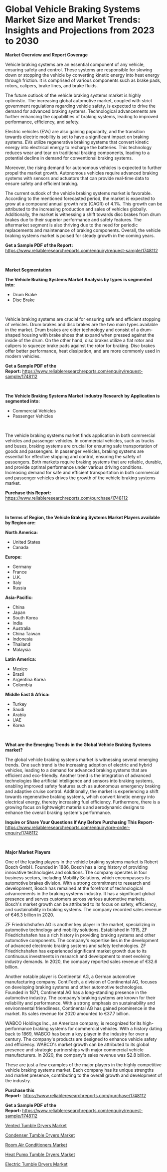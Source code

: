 <p><h1>Global Vehicle Braking Systems Market Size and Market Trends: Insights and Projections from 2023 to 2030</h1></p><p><strong>Market Overview and Report Coverage</strong></p>
<p><p>Vehicle braking systems are an essential component of any vehicle, ensuring safety and control. These systems are responsible for slowing down or stopping the vehicle by converting kinetic energy into heat energy through friction. It is comprised of various components such as brake pads, rotors, calipers, brake lines, and brake fluids.</p><p>The future outlook of the vehicle braking systems market is highly optimistic. The increasing global automotive market, coupled with strict government regulations regarding vehicle safety, is expected to drive the demand for advanced braking systems. Technological advancements are further enhancing the capabilities of braking systems, leading to improved performance, efficiency, and safety.</p><p>Electric vehicles (EVs) are also gaining popularity, and the transition towards electric mobility is set to have a significant impact on braking systems. EVs utilize regenerative braking systems that convert kinetic energy into electrical energy to recharge the batteries. This technology reduces wear and tear on traditional braking components, leading to a potential decline in demand for conventional braking systems.</p><p>Moreover, the rising demand for autonomous vehicles is expected to further propel the market growth. Autonomous vehicles require advanced braking systems with sensors and actuators that can provide real-time data to ensure safety and efficient braking.</p><p>The current outlook of the vehicle braking systems market is favorable. According to the mentioned forecasted period, the market is expected to grow at a compound annual growth rate (CAGR) of 4.1%. This growth can be attributed to the increasing production and sales of vehicles globally. Additionally, the market is witnessing a shift towards disc brakes from drum brakes due to their superior performance and safety features. The aftermarket segment is also thriving due to the need for periodic replacements and maintenance of braking components. Overall, the vehicle braking systems market is poised for steady growth in the coming years.</p></p>
<p><strong>Get a Sample PDF of the Report:</strong> <a href="https://www.reliableresearchreports.com/enquiry/request-sample/1748112">https://www.reliableresearchreports.com/enquiry/request-sample/1748112</a></p>
<p>&nbsp;</p>
<p><strong>Market Segmentation</strong></p>
<p><strong>The Vehicle Braking Systems Market Analysis by types is segmented into:</strong></p>
<p><ul><li>Drum Brake</li><li>Disc Brake</li></ul></p>
<p>&nbsp;</p>
<p><p>Vehicle braking systems are crucial for ensuring safe and efficient stopping of vehicles. Drum brakes and disc brakes are the two main types available in the market. Drum brakes are older technology and consist of a drum-shaped housing with brake shoes that expand when pressed against the inside of the drum. On the other hand, disc brakes utilize a flat rotor and calipers to squeeze brake pads against the rotor for braking. Disc brakes offer better performance, heat dissipation, and are more commonly used in modern vehicles.</p></p>
<p><strong>Get a Sample PDF of the Report:</strong>&nbsp;<a href="https://www.reliableresearchreports.com/enquiry/request-sample/1748112">https://www.reliableresearchreports.com/enquiry/request-sample/1748112</a></p>
<p>&nbsp;</p>
<p><strong>The Vehicle Braking Systems Market Industry Research by Application is segmented into:</strong></p>
<p><ul><li>Commercial Vehicles</li><li>Passenger Vehicles</li></ul></p>
<p>&nbsp;</p>
<p><p>The vehicle braking systems market finds application in both commercial vehicles and passenger vehicles. In commercial vehicles, such as trucks and buses, braking systems are crucial for ensuring safe transportation of goods and passengers. In passenger vehicles, braking systems are essential for effective stopping and control, ensuring the safety of passengers. Both markets require braking systems that are reliable, durable, and provide optimal performance under various driving conditions. Increasing demand for safe and efficient transportation in both commercial and passenger vehicles drives the growth of the vehicle braking systems market.</p></p>
<p><strong>Purchase this Report:</strong>&nbsp; <a href="https://www.reliableresearchreports.com/purchase/1748112">https://www.reliableresearchreports.com/purchase/1748112</a></p>
<p>&nbsp;</p>
<p><strong>In terms of Region, the Vehicle Braking Systems Market Players available by Region are:</strong></p>
<p>
    <p> <strong> North America: </strong>
        <ul>
            <li>United States</li>
            <li>Canada</li>
        </ul>
        </p> 
    <p> <strong> Europe: </strong>
        <ul>
            <li>Germany</li>
            <li>France</li>
            <li>U.K.</li>
            <li>Italy</li>
            <li>Russia</li>
        </ul>
        </p> 
    <p> <strong> Asia-Pacific: </strong>
        <ul>
            <li>China</li>
            <li>Japan</li>
            <li>South Korea</li>
            <li>India</li>
            <li>Australia</li>
            <li>China Taiwan</li>
            <li>Indonesia</li>
            <li>Thailand</li>
            <li>Malaysia</li>
        </ul>
        </p> 
    <p> <strong> Latin America: </strong>
        <ul>
            <li>Mexico</li>
            <li>Brazil</li>
            <li>Argentina Korea</li>
            <li>Colombia</li>
        </ul>
        </p> 
    <p> <strong> Middle East & Africa: </strong>
        <ul>
            <li>Turkey</li>
            <li>Saudi</li>
            <li>Arabia</li>
            <li>UAE</li>
            <li>Korea</li>
        </ul>
    </p>
    </p>
<p>&nbsp;</p>
<p><strong>What are the Emerging Trends in the Global Vehicle Braking Systems market?</strong></p>
<p><p>The global vehicle braking systems market is witnessing several emerging trends. One such trend is the increasing adoption of electric and hybrid vehicles, leading to a demand for advanced braking systems that are efficient and eco-friendly. Another trend is the integration of advanced technologies like artificial intelligence and sensors into braking systems, enabling improved safety features such as autonomous emergency braking and adaptive cruise control. Additionally, the market is experiencing a shift towards regenerative braking systems, which convert kinetic energy into electrical energy, thereby increasing fuel efficiency. Furthermore, there is a growing focus on lightweight materials and aerodynamic designs to enhance the overall braking system's performance.</p></p>
<p><strong>Inquire or Share Your Questions If Any Before Purchasing This Report</strong>- <a href="https://www.reliableresearchreports.com/enquiry/pre-order-enquiry/1748112">https://www.reliableresearchreports.com/enquiry/pre-order-enquiry/1748112</a></p>
<p>&nbsp;</p>
<p><strong>Major Market Players</strong></p>
<p><p>One of the leading players in the vehicle braking systems market is Robert Bosch GmbH. Founded in 1886, Bosch has a long history of providing innovative technologies and solutions. The company operates in four business sectors, including Mobility Solutions, which encompasses its automotive brakes division. With a strong commitment to research and development, Bosch has remained at the forefront of technological advancements in the braking systems industry. It has a significant global presence and serves customers across various automotive markets. Bosch's market growth can be attributed to its focus on safety, efficiency, and sustainability in braking systems. The company recorded sales revenue of €46.3 billion in 2020.</p><p>ZF Friedrichshafen AG is another key player in the market, specializing in automotive technology and mobility solutions. Established in 1915, ZF Friedrichshafen has a rich history in providing braking systems and other automotive components. The company's expertise lies in the development of advanced electronic braking systems and safety technologies. ZF Friedrichshafen has experienced significant market growth due to its continuous investments in research and development to meet evolving industry demands. In 2020, the company reported sales revenue of €32.6 billion.</p><p>Another notable player is Continental AG, a German automotive manufacturing company. ContiTech, a division of Continental AG, focuses on developing braking systems and other automotive technologies. Founded in 1871, Continental AG has a long-standing presence in the automotive industry. The company's braking systems are known for their reliability and performance. With a strong emphasis on sustainability and environmental friendliness, Continental AG has gained prominence in the market. Its sales revenue for 2020 amounted to €37.7 billion.</p><p>WABCO Holdings Inc., an American company, is recognized for its high-performance braking systems for commercial vehicles. With a history dating back to 1869, WABCO has been a key player in the industry for over a century. The company's products are designed to enhance vehicle safety and efficiency. WABCO's market growth can be attributed to its global presence and strategic partnerships with major commercial vehicle manufacturers. In 2020, the company's sales revenue was $2.8 billion.</p><p>These are just a few examples of the major players in the highly competitive vehicle braking systems market. Each company has its unique strengths and market presence, contributing to the overall growth and development of the industry.</p></p>
<p><strong>Purchase this Report:</strong>&nbsp;&nbsp;<a href="https://www.reliableresearchreports.com/purchase/1748112">https://www.reliableresearchreports.com/purchase/1748112</a></p>
<p></p>
<p><strong>Get a Sample PDF of the Report:</strong>&nbsp;<a href="https://www.reliableresearchreports.com/enquiry/request-sample/1748112">https://www.reliableresearchreports.com/enquiry/request-sample/1748112</a></p>
<p><p><a href="https://www.linkedin.com/pulse/decoding-vented-tumble-dryers-market-deep-dive-latest-gjfre/">Vented Tumble Dryers Market</a></p><p><a href="https://www.linkedin.com/pulse/condenser-tumble-dryers-market-size-2023-2030-global-industrial-mx9ne/">Condenser Tumble Dryers Market</a></p><p><a href="https://www.linkedin.com/pulse/room-air-conditioners-market-size-2023-2030-global-industrial-7txte/">Room Air Conditioners Market</a></p><p><a href="https://www.linkedin.com/pulse/decoding-heat-pump-tumble-dryers-market-deep-dive-latest-trends-db1me/">Heat Pump Tumble Dryers Market</a></p><p><a href="https://www.linkedin.com/pulse/electric-tumble-dryers-market-size-2023-2030-global-industrial-qe0ae/">Electric Tumble Dryers Market</a></p></p>